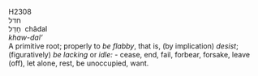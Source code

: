 H2308  
חדל  
חָדַל ‎ châdal  
*khaw-dal‘*  
A primitive root; properly to *be* *flabby*, that is, (by implication)
*desist*; (figuratively) *be* *lacking* or *idle: -* cease, end, fail,
forbear, forsake, leave (off), let alone, rest, be unoccupied, want.  
